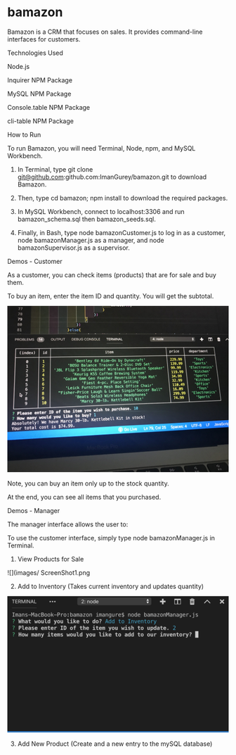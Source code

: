 # bamazon

Bamazon is a CRM that focuses on sales. It provides command-line interfaces for customers.


Technologies Used
  
Node.js

Inquirer NPM Package

MySQL NPM Package

Console.table NPM Package

cli-table   NPM Package



How to Run

To run Bamazon, you will need Terminal, Node, npm, and MySQL Workbench.

1. In Terminal, type git clone git@github.com:github.com:ImanGurey/bamazon.git to download Bamazon.


2. Then, type cd bamazon; npm install to download the required packages.


3. In MySQL Workbench, connect to localhost:3306 and run bamazon_schema.sql then bamazon_seeds.sql.



4. Finally, in Bash, type node bamazonCustomer.js to log in as a customer, node bamazonManager.js as a manager, and node bamazonSupervisor.js as a supervisor.



Demos - Customer

As a customer, you can check items (products) that are for sale and buy them.




To buy an item, enter the item ID and quantity. You will get the subtotal.


![](images/completedSales.jpg)



Note, you can buy an item only up to the stock quantity.


At the end, you can see all items that you purchased.





Demos - Manager


The manager interface allows the user to:

To use the customer interface, simply type node bamazonManager.js in Terminal.




1. View Products for Sale

![](images/ ScreenShot1.png


2. Add to Inventory (Takes current inventory and updates quantity)

![](images/ScreenShot2.png)


3. Add New Product (Create and a new entry to the mySQL database)

[](images/ScreenShot3.png)
